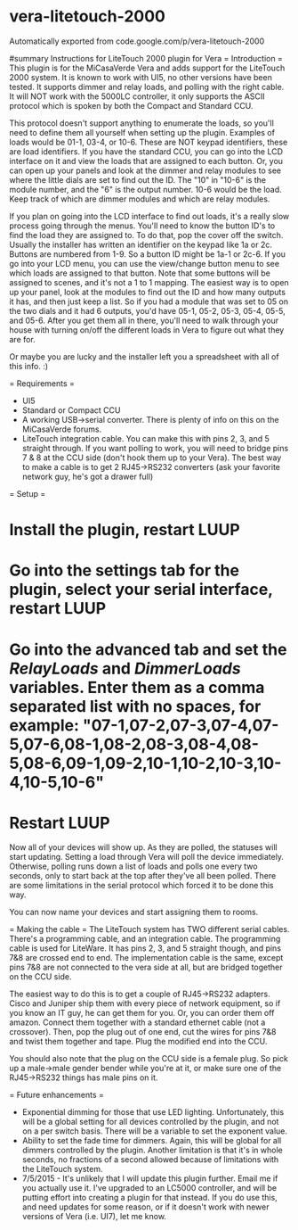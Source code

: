 # vera-litetouch-2000
Automatically exported from code.google.com/p/vera-litetouch-2000

#summary Instructions for LiteTouch 2000 plugin for Vera
= Introduction =
This plugin is for the MiCasaVerde Vera and adds support for the LiteTouch 2000 system.  It is known to work with UI5, no other versions have been tested.  It supports dimmer and relay loads, and polling with the right cable.  It will NOT work with the 5000LC controller, it only supports the ASCII protocol which is spoken by both the Compact and Standard CCU.

This protocol doesn't support anything to enumerate the loads, so you'll need to define them all yourself when setting up the plugin.  Examples of loads would be 01-1, 03-4, or 10-6.  These are NOT keypad identifiers, these are load identifiers.  If you have the standard CCU, you can go into the LCD interface on it and view the loads that are assigned to each button.  Or, you can open up your panels and look at the dimmer and relay modules to see where the little dials are set to find out the ID.  The "10" in "10-6" is the module number, and the "6" is the output number.  10-6 would be the load.  Keep track of which are dimmer modules and which are relay modules.

If you plan on going into the LCD interface to find out loads, it's a really slow process going through the menus.  You'll need to know the button ID's to find the load they are assigned to.  To do that, pop the cover off the switch.  Usually the installer has written an identifier on the keypad like 1a or 2c.  Buttons are numbered from 1-9.  So a button ID might be 1a-1 or 2c-6.  If you go into your LCD menu, you can use the view/change button menu to see which loads are assigned to that button.  Note that some buttons will be assigned to scenes, and it's not a 1 to 1 mapping.  The easiest way is to open up your panel, look at the modules to find out the ID and how many outputs it has, and then just keep a list.  So if you had a module that was set to 05 on the two dials and it had 6 outputs, you'd have 05-1, 05-2, 05-3, 05-4, 05-5, and 05-6.  After you get them all in there, you'll need to walk through your house with turning on/off the different loads in Vera to figure out what they are for.  

Or maybe you are lucky and the installer left you a spreadsheet with all of this info.  :)

= Requirements =
  * UI5
  * Standard or Compact CCU
  * A working USB->serial converter.  There is plenty of info on this on the MiCasaVerde forums.
  * LiteTouch integration cable.  You can make this with pins 2, 3, and 5 straight through.  If you want polling to work, you will need to bridge pins 7 & 8 at the CCU side (don't hook them up to your Vera).  The best way to make a cable is to get 2 RJ45->RS232 converters (ask your favorite network guy, he's got a drawer full)

= Setup = 
  # Install the plugin, restart LUUP
  # Go into the settings tab for the plugin, select your serial interface, restart LUUP
  # Go into the advanced tab and set the *RelayLoads* and *DimmerLoads* variables.  Enter them as a comma separated list with no spaces, for example: "07-1,07-2,07-3,07-4,07-5,07-6,08-1,08-2,08-3,08-4,08-5,08-6,09-1,09-2,10-1,10-2,10-3,10-4,10-5,10-6"
  # Restart LUUP

Now all of your devices will show up.  As they are polled, the statuses will start updating.  Setting a load through Vera will poll the device immediately.  Otherwise, polling runs down a list of loads and polls one every two seconds, only to start back at the top after they've all been polled.  There are some limitations in the serial protocol which forced it to be done this way.

You can now name your devices and start assigning them to rooms.

= Making the cable = 
The LiteTouch system has TWO different serial cables.  There's a programming cable, and an integration cable.  The programming cable is used for LiteWare.  It has pins 2, 3, and 5 straight though, and pins 7&8 are crossed end to end.  The implementation cable is the same, except pins 7&8 are not connected to the vera side at all, but are bridged together on the CCU side.

The easiest way to do this is to get a couple of RJ45->RS232 adapters.  Cisco and Juniper ship them with every piece of network equipment, so if you know an IT guy, he can get them for you.  Or, you can order them off amazon.  Connect them together with a standard ethernet cable (not a crossover).  Then, pop the plug out of one end, cut the wires for pins 7&8 and twist them together and tape.  Plug the modified end into the CCU.

You should also note that the plug on the CCU side is a female plug.  So pick up a male->male gender bender while you're at it, or make sure one of the RJ45->RS232 things has male pins on it.

= Future enhancements = 
  * Exponential dimming for those that use LED lighting.  Unfortunately, this will be a global setting for all devices controlled by the plugin, and not on a per switch basis.  There will be a variable to set the exponent value.  
  * Ability to set the fade time for dimmers.  Again, this will be global for all dimmers controlled by the plugin.  Another limitation is that it's in whole seconds, no fractions of a second allowed because of limitations with the LiteTouch system.
  * 7/5/2015 - It's unlikely that I will update this plugin further.  Email me if you actually use it.  I've upgraded to an LC5000 controller, and will be putting effort into creating a plugin for that instead.  If you do use this, and need updates for some reason, or if it doesn't work with newer versions of Vera (i.e. UI7), let me know.
